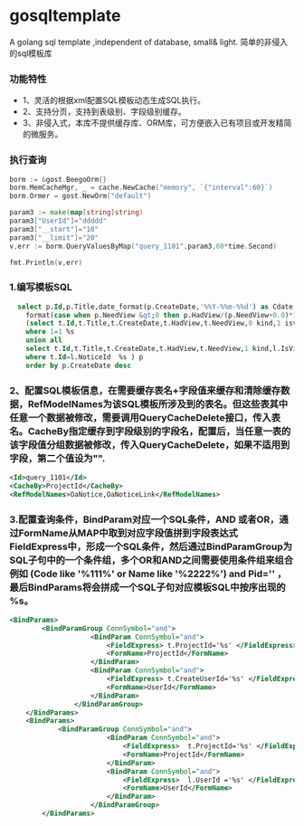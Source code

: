 # gosqltemplate
A golang sql template ,independent of database, small&amp; light.
简单的非侵入的sql模板库
### 功能特性
* 1、灵活的根据xml配置SQL模板动态生成SQL执行。
* 2、支持分页，支持到表级别、字段级别缓存。
* 3、非侵入式，本库不提供缓存库、ORM库，可方便嵌入已有项目或开发精简的微服务。

### 执行查询

```Go
borm := &gost.BeegoOrm{}
borm.MemCacheMgr, _ = cache.NewCache("memory", `{"interval":60}`)
borm.Ormer = gost.NewOrm("default")

param3 := make(map[string]string)
param3["UserId"]="ddddd"
param3["__start"]="10"
param3["__limit"]="20"
v,err := borm.QueryValuesByMap("query_1101",param3,60*time.Second)

fmt.Println(v,err)
```


### 1.编写模板SQL
```SQL
  select p.Id,p.Title,date_format(p.CreateDate,'%%Y-%%m-%%d') as Cdate,p.HadView,p.NeedView-p.HadView NotView,
	format(case when p.NeedView &gt;0 then p.HadView/(p.NeedView+0.0)*100 else 0 end,2) ViewRate,p.kind,p.isview,p.linkid  from
	(select t.Id,t.Title,t.CreateDate,t.HadView,t.NeedView,0 kind,1 isview,'' linkid from OaNotice t
    where 1=1 %s
    union all
    select t.Id,t.Title,t.CreateDate,t.HadView,t.NeedView,1 kind,l.IsView,l.Id linkid from OaNotice t,OaNoticeLink l
    where t.Id=l.NoticeId  %s ) p
    order by p.CreateDate desc
```

### 2、配置SQL模板信息，在需要缓存表名+字段值来缓存和清除缓存数据，RefModelNames为该SQL模板所涉及到的表名。但这些表其中任意一个数据被修改，需要调用QueryCacheDelete接口，传入表名。CacheBy指定缓存到字段级别的字段名，配置后，当任意一表的该字段值分组数据被修改，传入QueryCacheDelete，如果不适用到字段，第二个值设为"".
```XML
<Id>query_1101</Id>
<CacheBy>ProjectId</CacheBy>
<RefModelNames>OaNotice,OaNoticeLink</RefModelNames>
```

### 3.配置查询条件，BindParam对应一个SQL条件，AND 或者OR，通过FormName从MAP中取到对应字段值拼到字段表达式FieldExpress中，形成一个SQL条件，然后通过BindParamGroup为SQL子句中的一个条件组，多个OR和AND之间需要使用条件组来组合例如 (Code like '%111%' or Name like '%2222%') and Pid='' ，最后BindParams将会拼成一个SQL子句对应模板SQL中按序出现的 %s。
```XML
<BindParams>
        <BindParamGroup ConnSymbol="and">
        			<BindParam ConnSymbol="and">
        				<FieldExpress> t.ProjectId='%s' </FieldExpress>
        				<FormName>ProjectId</FormName>
        			</BindParam>
        			<BindParam ConnSymbol="and">
                        <FieldExpress> t.CreateUserId='%s' </FieldExpress>
                        <FormName>UserId</FormName>
                    </BindParam>
        		</BindParamGroup>
	</BindParams>
	<BindParams>
            <BindParamGroup ConnSymbol="and">
            			<BindParam ConnSymbol="and">
            				<FieldExpress>  t.ProjectId='%s' </FieldExpress>
            				<FormName>ProjectId</FormName>
            			</BindParam>
            			<BindParam ConnSymbol="and">
                            <FieldExpress>  l.UserId ='%s' </FieldExpress>
                            <FormName>UserId</FormName>
                        </BindParam>
            		</BindParamGroup>
    	</BindParams>
```


